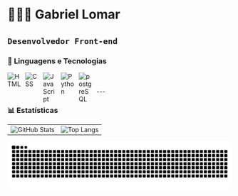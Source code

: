 # 👩🏻‍💻 Gabriel Lomar

**`Desenvolvedor Front-end`**
---
### 🤖 Linguagens e Tecnologias
<img 
    align="left" 
    alt="HTML"
    title="HTML" 
    width="30px" 
    style="padding-right: 10px;" 
    src="https://cdn.jsdelivr.net/gh/devicons/devicon@latest/icons/html5/html5-original.svg" 
/>
<img 
    align="left" 
    alt="CSS" 
    title="CSS"
    width="30px" 
    style="padding-right: 10px;" 
    src="https://cdn.jsdelivr.net/gh/devicons/devicon@latest/icons/css3/css3-original.svg" 
/>
<img 
    align="left" 
    alt="JavaScript" 
    title="JavaScript"
    width="30px" 
    style="padding-right: 10px;" 
    src="https://cdn.jsdelivr.net/gh/devicons/devicon@latest/icons/javascript/javascript-original.svg" 
/>
<img 
    align="left" 
    alt="Python" 
    title="Python"
    width="30px" 
    style="padding-right: 10px;" 
    src="https://cdn.jsdelivr.net/gh/devicons/devicon@latest/icons/python/python-original.svg" 
/>
<img 
    align="left" 
    alt="postgreSQL" 
    title="postgreSQL"
    width="30px" 
    style="padding-right: 10px;" 
    src="http://www.w3.org/2000/svg" 
/>

<br/>
<br/>
---

### 📊 Estatísticas
<table>
  <tr>
    <td>
      <img 
        alt="GitHub Stats" 
        height="200" 
        src="https://github-readme-stats.vercel.app/api?username=GabrielLomar&show_icons=true&theme=tokyonight&include_all_commits=true&locale=pt-br" 
      />
    </td>
    <td>
      <img 
        alt="Top Langs" 
        height="200" 
        src="https://github-readme-stats.vercel.app/api/top-langs/?username=GabrielLomar&theme=tokyonight&layout=compact&custom_title=Tecnologias&langs_count=9" 
      />
    </td>
  </tr>
</table>
</div>

<picture align="center">
  <source media="(prefers-color-scheme: dark)" srcset="https://raw.githubusercontent.com/GabrielLomar/GabrielLomar/output/github-contribution-grid-snake-dark.svg">
  <source media="(prefers-color-scheme: light)" srcset="https://raw.githubusercontent.com/GabrielLomar/GabrielLomar/output/github-contribution-grid-snake-dark.svg">
  <img align="center" alt="github contribution grid snake animation" src="https://raw.githubusercontent.com/GabrielLomar/GabrielLomar/output/github-contribution-grid-snake.svg">
</picture>
